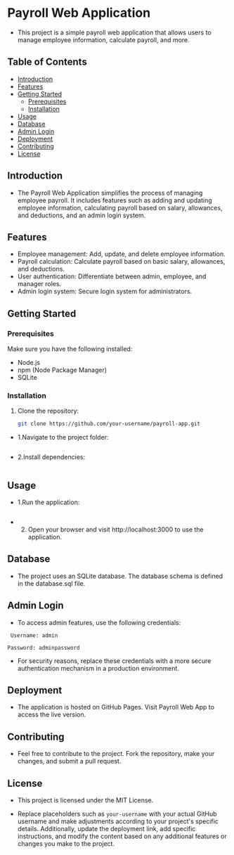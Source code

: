 # Payroll Web Application

- This project is a simple payroll web application that allows users to manage employee information, calculate payroll, and more.

## Table of Contents

- [Introduction](#introduction)
- [Features](#features)
- [Getting Started](#getting-started)
  - [Prerequisites](#prerequisites)
  - [Installation](#installation)
- [Usage](#usage)
- [Database](#database)
- [Admin Login](#admin-login)
- [Deployment](#deployment)
- [Contributing](#contributing)
- [License](#license)

## Introduction

-  The Payroll Web Application simplifies the process of managing employee payroll. It includes features such as adding and updating employee information, calculating payroll based on salary, allowances, and deductions, and an admin login system.

## Features

- Employee management: Add, update, and delete employee information.
- Payroll calculation: Calculate payroll based on basic salary, allowances, and deductions.
- User authentication: Differentiate between admin, employee, and manager roles.
- Admin login system: Secure login system for administrators.

## Getting Started

### Prerequisites

Make sure you have the following installed:

- Node.js
- npm (Node Package Manager)
- SQLite

### Installation

1. Clone the repository:

   ```bash
   git clone https://github.com/your-username/payroll-app.git 


- 1.Navigate to the project folder:

  ```bash cd payroll-app 

- 2.Install dependencies:

    ```bash npm install

## Usage
- 1.Run the application:

   ```bash npm start

- 2. Open your browser and visit http://localhost:3000 to use the application.

## Database
- The project uses an SQLite database. The database schema is defined in the database.sql file.

## Admin Login
- To access admin features, use the following credentials:

`` Username: admin``

``Password: adminpassword``
- For security reasons, replace these credentials with a more secure authentication mechanism in a production environment.

## Deployment

- The application is hosted on GitHub Pages. Visit Payroll Web App to access the live version.

## Contributing
- Feel free to contribute to the project. Fork the repository, make your changes, and submit a pull request.

## License
- This project is licensed under the MIT License.


- Replace placeholders such as `your-username` with your actual GitHub username and make adjustments according to your project's specific details. Additionally, update the deployment link, add specific instructions, and modify the content based on any additional features or changes you make to the project.

